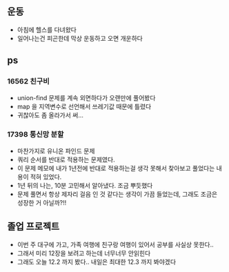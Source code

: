 ## 운동
- 아침에 헬스를 다녀왔다
- 일어나는건 피곤한데 막상 운동하고 오면 개운하다

## ps
### 16562 친구비
- union-find 문제를 계속 외면하다가 오랜만에 풀어봤다
- map 을 지역변수로 선언해서 쓰레기값 때문에 틀렸다
- 귀찮아도 좀 올라가서 써...

### 17398 통신망 분할
- 마찬가지로 유니온 파인드 문제
- 쿼리 순서를 반대로 적용하는 문제였다.
- 이 문제 메모에 내가 1년전에 반대로 적용하는걸 생각 못해서 찾아보고 풀었다는 내용이 적혀 있었다.
- 1년 뒤의 나는, 10분 고민해서 알아냈다. 조금 뿌듯했다
- 문제 풀면서 항상 제자리 걸음 인 것 같다는 생각이 가끔 들었는데, 그래도 조금은 성장한 거 아닐까?!!

## 졸업 프로젝트
- 이번 주 대구에 가고, 가족 여행에 친구랑 여행이 있어서 공부를 사실상 못한다..
- 그래서 미리 12장을 보려고 하는데 너무너무 안읽힌다
- 그래도 오늘 12.2 까지 봤다.. 내일은 최대한 12.3 까지 봐야겠다
